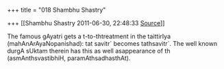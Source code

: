 +++
title = "018 Shambhu Shastry"

+++
[[Shambhu Shastry	2011-06-30, 22:48:33 [Source](https://groups.google.com/g/samskrita/c/rknzEBq63Lg)]]



The famous gAyatri gets a t-to-thtreatment in the taittirIya (mahAnArAyaNopanishad): tat savitr\` becomes tathsavitr\`. The well known durgA sUktam therein has this as well asappearance of th
(asmAnthsvastibhiH, paramAthsadhasthAt).


